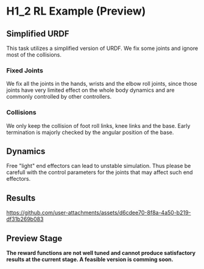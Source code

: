 # H1_2 RL Example (Preview)

## Simplified URDF

This task utilizes a simplified version of URDF. We fix some joints and ignore most of the collisions.

### Fixed Joints

We fix all the joints in the hands, wrists and the elbow roll joints, since those joints have very limited effect on the whole body dynamics and are commonly controlled by other controllers.

### Collisions

We only keep the collision of foot roll links, knee links and the base. Early termination is majorly checked by the angular position of the base.

## Dynamics

Free "light" end effectors can lead to unstable simulation. Thus please be carefull with the control parameters for the joints that may affect such end effectors.

## Results

https://github.com/user-attachments/assets/d6cdee70-8f8a-4a50-b219-df31b269b083

## Preview Stage

**The reward functions are not well tuned and cannot produce satisfactory results at the current stage. A feasible version is comming soon.**
